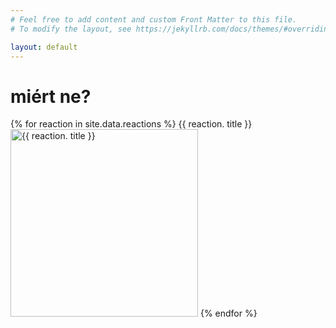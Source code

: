 ```yaml
---
# Feel free to add content and custom Front Matter to this file.
# To modify the layout, see https://jekyllrb.com/docs/themes/#overriding-theme-defaults

layout: default
---
```


# miért ne?

 {% for reaction in site.data.reactions %}
 {{ reaction. title }}  
 <img src="/images/{{ reaction.image }}" title="{{ reaction. title }}" alt="{{ reaction. title }}" width=300>
 {% endfor %}
